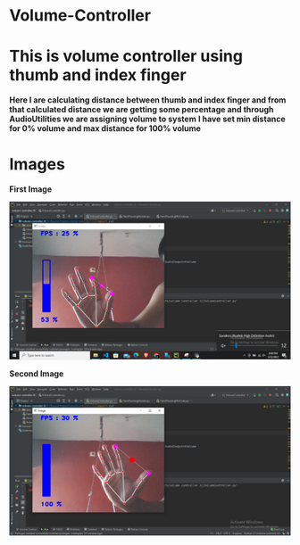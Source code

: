 # Volume-Controller

# This is volume controller using thumb and index finger 
**Here I are calculating distance between thumb and index finger and from that calculated distance we are getting some percentage and through AudioUtilities we are assigning volume to system**
**I have set min distance for 0% volume and max distance for 100% volume**

# Images

**First Image**

![](images/ss1.png)


**Second Image**


![](images/ss2.png)
